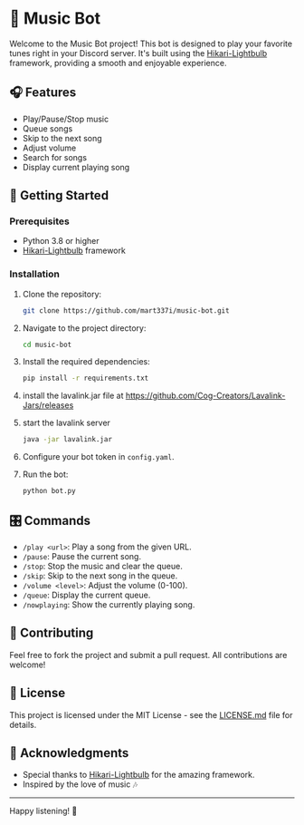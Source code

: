# 🎵 Music Bot

Welcome to the Music Bot project! This bot is designed to play your favorite tunes right in your Discord server. It's built using the [Hikari-Lightbulb](https://github.com/tandemdude/hikari-lightbulb) framework, providing a smooth and enjoyable experience.

## 🎧 Features

- Play/Pause/Stop music
- Queue songs
- Skip to the next song
- Adjust volume
- Search for songs
- Display current playing song

## 🚀 Getting Started

### Prerequisites

- Python 3.8 or higher
- [Hikari-Lightbulb](https://github.com/tandemdude/hikari-lightbulb) framework

### Installation

1. Clone the repository:
   ```bash
   git clone https://github.com/mart337i/music-bot.git
   ```

2. Navigate to the project directory:
   ```bash
   cd music-bot
   ```

3. Install the required dependencies:
   ```bash
   pip install -r requirements.txt
   ```

4. install the lavalink.jar file at https://github.com/Cog-Creators/Lavalink-Jars/releases

5. start the lavalink server
   ```bash
   java -jar lavalink.jar
   ```

6. Configure your bot token in `config.yaml`.

7. Run the bot:
   ```bash
   python bot.py
   ```

## 🎛️ Commands

- `/play <url>`: Play a song from the given URL.
- `/pause`: Pause the current song.
- `/stop`: Stop the music and clear the queue.
- `/skip`: Skip to the next song in the queue.
- `/volume <level>`: Adjust the volume (0-100).
- `/queue`: Display the current queue.
- `/nowplaying`: Show the currently playing song.

## 📝 Contributing

Feel free to fork the project and submit a pull request. All contributions are welcome!

## 📜 License

This project is licensed under the MIT License - see the [LICENSE.md](LICENSE.md) file for details.

## 🙏 Acknowledgments

- Special thanks to [Hikari-Lightbulb](https://github.com/tandemdude/hikari-lightbulb) for the amazing framework.
- Inspired by the love of music 🎶

---

Happy listening! 🎵
